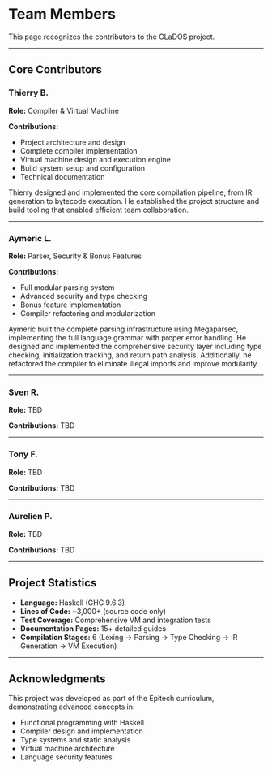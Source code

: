 # Team Members

This page recognizes the contributors to the GLaDOS project.

---

## Core Contributors

### Thierry B.
**Role:** Compiler & Virtual Machine

**Contributions:**
- Project architecture and design
- Complete compiler implementation
- Virtual machine design and execution engine
- Build system setup and configuration
- Technical documentation

Thierry designed and implemented the core compilation pipeline, from IR generation to bytecode execution. He established the project structure and build tooling that enabled efficient team collaboration.

---

### Aymeric L.
**Role:** Parser, Security & Bonus Features

**Contributions:**
- Full modular parsing system
- Advanced security and type checking
- Bonus feature implementation
- Compiler refactoring and modularization

Aymeric built the complete parsing infrastructure using Megaparsec, implementing the full language grammar with proper error handling. He designed and implemented the comprehensive security layer including type checking, initialization tracking, and return path analysis. Additionally, he refactored the compiler to eliminate illegal imports and improve modularity.

---

### Sven R.
**Role:** TBD

**Contributions:** TBD

---

### Tony F.
**Role:** TBD

**Contributions:** TBD

---

### Aurelien P.
**Role:** TBD

**Contributions:** TBD

---

## Project Statistics

- **Language:** Haskell (GHC 9.6.3)
- **Lines of Code:** ~3,000+ (source code only)
- **Test Coverage:** Comprehensive VM and integration tests
- **Documentation Pages:** 15+ detailed guides
- **Compilation Stages:** 6 (Lexing → Parsing → Type Checking → IR Generation → VM Execution)

---

## Acknowledgments

This project was developed as part of the Epitech curriculum, demonstrating advanced concepts in:
- Functional programming with Haskell
- Compiler design and implementation
- Type systems and static analysis
- Virtual machine architecture
- Language security features
